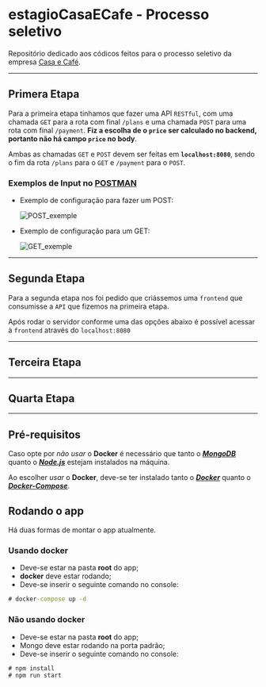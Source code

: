 # estagioCasaECafe - Processo seletivo
Repositório dedicado aos códicos feitos para o processo seletivo da empresa [Casa e Café](https://www.casaecafe.com).
___
## Primera Etapa
Para a primeira etapa tinhamos que fazer uma API `RESTful`, com uma chamada `GET` para a rota com final `/plans` e uma chamada `POST` para uma rota com final `/payment`. **Fiz a escolha de o `price` ser calculado no backend, portanto não há campo `price` no body**.

Ambas as chamadas `GET` e `POST`  devem ser feitas em **`localhost:8080`**, sendo o fim da rota `/plans` para o `GET` e `/payment` para o `POST`.

### Exemplos de Input no [POSTMAN](https://chrome.google.com/webstore/detail/postman/fhbjgbiflinjbdggehcddcbncdddomop)
 - Exemplo de configuração para fazer um POST:

   ![POST_exemple](https://i.imgur.com/K5jNYqf.png)

 - Exemplo de configuração para um GET:

   ![GET_exemple](https://i.imgur.com/BkXkLDw.png)

___
## Segunda Etapa

Para a segunda etapa nos foi pedido que criássemos uma `frontend` que consumisse a `API` que fizemos na primeira etapa.

Após rodar o servidor conforme uma das opções abaixo é possível acessar à `frontend` através do `localhost:8080`
___
## Terceira Etapa

___
## Quarta Etapa

___

## Pré-requisitos
Caso opte por _não usar_ o **Docker** é necessário que tanto o **_[MongoDB](https://www.mongodb.com/)_** quanto o **_[Node.js](https://nodejs.org/en/)_** estejam instalados na máquina.

Ao escolher _usar_ o **Docker**, deve-se ter instalado tanto o **_[Docker](https://www.docker.com/)_** quanto o **_[Docker-Compose](https://docs.docker.com/compose/install/)_**.

## Rodando o app

Há duas formas de montar o app atualmente.
### **Usando docker**
 - Deve-se estar na pasta **root** do app;
 - **docker** deve estar rodando;
 - Deve-se inserir o seguinte comando no console:
```cmd
# docker-compose up -d
```

### **Não usando docker**
 - Deve-se estar na pasta **root** do app;
 - Mongo deve estar rodando na porta padrão;
 - Deve-se inserir o seguinte comando no console:
```cmd
# npm install
# npm run start
```
